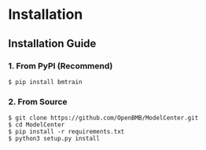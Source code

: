 # Installation

## Installation Guide

### 1. From PyPI (Recommend)

```shell
$ pip install bmtrain
```

### 2. From Source

```shell
$ git clone https://github.com/OpenBMB/ModelCenter.git
$ cd ModelCenter
$ pip install -r requirements.txt
$ python3 setup.py install
```
